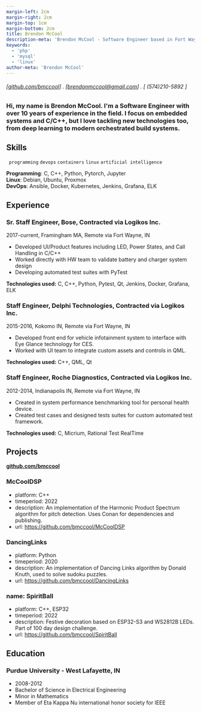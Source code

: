 ```yaml
---
margin-left: 2cm
margin-right: 2cm
margin-top: 1cm
margin-bottom: 2cm
title: Brendon McCool
description-meta: 'Brendon McCool - Software Engineer based in Fort Wayne, IN - Hire Me!'
keywords: 
  - 'php' 
  - 'mysql' 
  - 'linux'
author-meta: 'Brendon McCool'
---
```

###### [[github.com/bmccool](https://github.com/bmccool)] . [brendonmccool@gmail.com] . [ (574)210-5892 ]
### Hi, my name is Brendon McCool.  I'm a Software Engineer with over 10 years of experience in the field.  I focus on embedded systems and C/C++, but I love tackling new technologies too, from deep learning to modern orchestrated build systems.  

## Skills
``` programming```
``` devops ```
``` containers ```
``` linux ```
``` artificial intelligence ```

**Programming**: C, C++, Python, Pytorch, Jupyter  
**Linux**: Debian, Ubuntu, Proxmox  
**DevOps**: Ansible, Docker, Kubernetes, Jenkins, Grafana, ELK  

## Experience
### Sr. Staff Engineer, Bose, Contracted via Logikos Inc.
2017-current, Framingham MA, Remote via Fort Wayne, IN

- Developed UI/Product features including LED, Power States, and Call Handling in C/C++
- Worked directly with HW team to validate battery and charger system design
- Developing automated test suites with PyTest

**Technologies used:** C, C++, Python, Pytest, Qt, Jenkins, Docker, Grafana, ELK

### Staff Engineer, Delphi Technologies, Contracted via Logikos Inc.
2015-2016, Kokomo IN, Remote via Fort Wayne, IN

- Developed front end for vehicle infotainment system to interface with Eye Glance technology for CES.
- Worked with UI team to integrate custom assets and controls in QML.

**Technologies used:** C++, QML, Qt

### Staff Engineer, Roche Diagnostics, Contracted via Logikos Inc.
2012-2014, Indianapolis IN, Remote via Fort Wayne, IN

- Created in system performance benchmarking tool for personal health device.
- Created test cases and designed tests suites for custom automated test framework.

**Technologies used:** C, Micrium, Rational Test RealTime 

## Projects
**[github.com/bmccool](https://github.com/bmccool)**

### McCoolDSP
  - platform: C++
  - timeperiod: 2022
  - description: An implementation of the Harmonic Product Spectrum algorithm for pitch detection.  Uses Conan for dependencies and publishing.
  - url: https://github.com/bmccool/McCoolDSP

### DancingLinks
  - platform: Python
  - timeperiod: 2020
  - description: An implementation of Dancing Links algorithm by Donald Knuth, used to solve sudoku puzzles.
  - url: https://github.com/bmccool/DancingLinks

### name: SpiritBall
  - platform: C++, ESP32
  - timeperiod: 2022
  - description: Festive decoration based on ESP32-S3 and WS2812B LEDs.  Part of 100 day design challenge.
  - url: https://github.com/bmccool/SpiritBall

## Education 

### Purdue University - West Lafayette, IN
- 2008-2012
- Bachelor of Science in Electrical Engineering
- Minor in Mathematics
- Member of Eta Kappa Nu international honor society for IEEE
